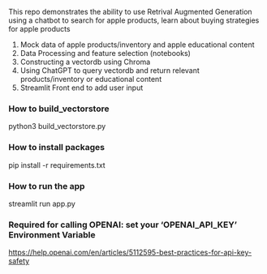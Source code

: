 This repo demonstrates the ability to use Retrival Augmented Generation using a chatbot to search for apple products, learn about buying strategies for apple products

1. Mock data of apple products/inventory and apple educational content
2. Data Processing and feature selection (notebooks)
3. Constructing a vectordb using Chroma
4. Using ChatGPT to query vectordb and return relevant products/inventory or educational content
4. Streamlit Front end to add user input 

### How to build_vectorstore
python3 build_vectorstore.py

### How to install packages 
pip install -r requirements.txt

### How to run the app
streamlit run app.py

### Required for calling OPENAI: set your ‘OPENAI_API_KEY’ Environment Variable
https://help.openai.com/en/articles/5112595-best-practices-for-api-key-safety



